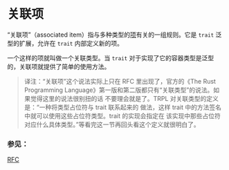# 关联项

“关联项”（associated item）指与多种类型的[项][items]有关的一组规则。它是 `trait`
 泛型的扩展，允许在 `trait` 内部定义新的项。

一个这样的项就叫做一个关联类型。当 `trait` 对于实现了它的容器类型是泛型的，关联项就提供了简单的使用方法。

> 译注：“关联项”这个说法实际上只在 RFC 里出现了，官方的《The Rust Programming
> Language》第一版和第二版都只有“关联类型”的说法。如果觉得这里的说法很别扭的话
> 不要理会就是了。TRPL 对关联类型的定义是：“一种将类型占位符与 trait 联系起来的
> 做法，这样 trait 中的方法签名中就可以使用这些占位符类型。trait 的实现会指定在
> 该实现中那些占位符对应什么具体类型。”等看完这一节再回头看这个定义就很明白了。

### 参见：

[RFC][RFC]

[items]: https://rustwiki.org/zh-CN/reference/items.html
[RFC]: https://github.com/rust-lang/rfcs/blob/master/text/0195-associated-items.md
